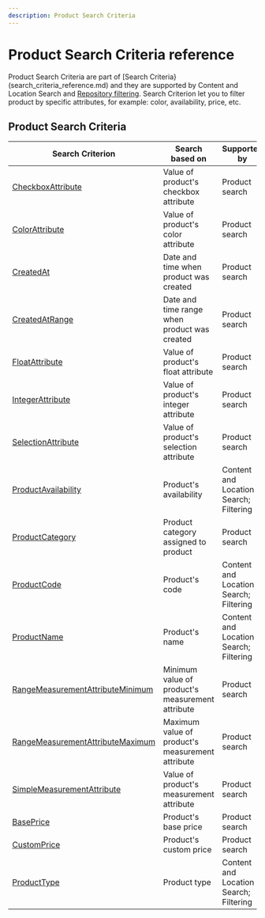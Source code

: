 ```yaml
---
description: Product Search Criteria 
---
```


# Product Search Criteria reference

Product Search Criteria are part of [Search Criteria}(search_criteria_reference.md) and they are supported by
Content and Location Search and [Repository filtering](search_api.md#repository-filtering).
Search Criterion let you to filter product by specific attributes, for example: color, availability, price, etc.

## Product Search Criteria

|Search Criterion|Search based on|Supported by|
|-----|-----|-----|
|[CheckboxAttribute](checkboxattribute_criterion.md)|Value of product's checkbox attribute|Product search|
|[ColorAttribute](colorattribute_criterion.md)|Value of product's color attribute|Product search|
|[CreatedAt](createdat_criterion.md)|Date and time when product was created|Product search|
|[CreatedAtRange](createdatrange_criterion.md)|Date and time range when product was created|Product search|
|[FloatAttribute](floatattribute_criterion.md)|Value of product's float attribute|Product search|
|[IntegerAttribute](integerattribute_criterion.md)|Value of product's integer attribute|Product search|
|[SelectionAttribute](selectionattribute_criterion.md)|Value of product's selection attribute|Product search|
|[ProductAvailability](productavailability_criterion.md)|Product's availability|Content and Location Search; Filtering|
|[ProductCategory](productcategory_criterion.md)|Product category assigned to product|Product search|
|[ProductCode](productcode_criterion.md)|Product's code|Content and Location Search; Filtering|
|[ProductName](productname_criterion.md)|Product's name|Content and Location Search; Filtering|
|[RangeMeasurementAttributeMinimum](rangemeasurementattributeminimum_criterion.md)|Minimum value of product's measurement attribute|Product search|
|[RangeMeasurementAttributeMaximum](rangemeasurementattributemaximum_criterion.md)|Maximum value of product's measurement attribute|Product search|
|[SimpleMeasurementAttribute](simplemeasurementattribute_criterion.md)|Value of product's measurement attribute|Product search|
|[BasePrice](baseprice_criterion.md)|Product's base price|Product search|
|[CustomPrice](customprice_criterion.md)|Product's custom price|Product search|
|[ProductType](producttype_criterion.md)|Product type|Content and Location Search; Filtering|